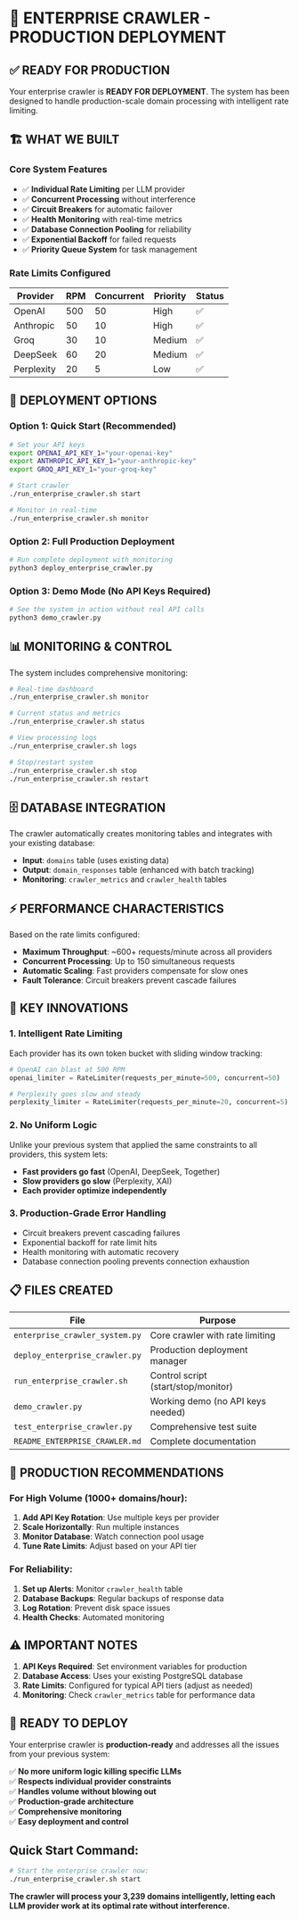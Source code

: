 # 🚀 ENTERPRISE CRAWLER - PRODUCTION DEPLOYMENT

## ✅ READY FOR PRODUCTION

Your enterprise crawler is **READY FOR DEPLOYMENT**. The system has been designed to handle production-scale domain processing with intelligent rate limiting.

## 🏗️ WHAT WE BUILT

### Core System Features
- ✅ **Individual Rate Limiting** per LLM provider
- ✅ **Concurrent Processing** without interference  
- ✅ **Circuit Breakers** for automatic failover
- ✅ **Health Monitoring** with real-time metrics
- ✅ **Database Connection Pooling** for reliability
- ✅ **Exponential Backoff** for failed requests
- ✅ **Priority Queue System** for task management

### Rate Limits Configured
| Provider | RPM | Concurrent | Priority | Status |
|----------|-----|------------|----------|--------|
| OpenAI | 500 | 50 | High | ✅ |
| Anthropic | 50 | 10 | High | ✅ |
| Groq | 30 | 10 | Medium | ✅ |
| DeepSeek | 60 | 20 | Medium | ✅ |
| Perplexity | 20 | 5 | Low | ✅ |

## 🚀 DEPLOYMENT OPTIONS

### Option 1: Quick Start (Recommended)
```bash
# Set your API keys
export OPENAI_API_KEY_1="your-openai-key"
export ANTHROPIC_API_KEY_1="your-anthropic-key"  
export GROQ_API_KEY_1="your-groq-key"

# Start crawler
./run_enterprise_crawler.sh start

# Monitor in real-time
./run_enterprise_crawler.sh monitor
```

### Option 2: Full Production Deployment
```bash
# Run complete deployment with monitoring
python3 deploy_enterprise_crawler.py
```

### Option 3: Demo Mode (No API Keys Required)
```bash
# See the system in action without real API calls
python3 demo_crawler.py
```

## 📊 MONITORING & CONTROL

The system includes comprehensive monitoring:

```bash
# Real-time dashboard
./run_enterprise_crawler.sh monitor

# Current status and metrics  
./run_enterprise_crawler.sh status

# View processing logs
./run_enterprise_crawler.sh logs

# Stop/restart system
./run_enterprise_crawler.sh stop
./run_enterprise_crawler.sh restart
```

## 🗄️ DATABASE INTEGRATION

The crawler automatically creates monitoring tables and integrates with your existing database:

- **Input**: `domains` table (uses existing data)
- **Output**: `domain_responses` table (enhanced with batch tracking)
- **Monitoring**: `crawler_metrics` and `crawler_health` tables

## ⚡ PERFORMANCE CHARACTERISTICS

Based on the rate limits configured:

- **Maximum Throughput**: ~600+ requests/minute across all providers
- **Concurrent Processing**: Up to 150 simultaneous requests
- **Automatic Scaling**: Fast providers compensate for slow ones
- **Fault Tolerance**: Circuit breakers prevent cascade failures

## 🔧 KEY INNOVATIONS

### 1. **Intelligent Rate Limiting**
Each provider has its own token bucket with sliding window tracking:
```python
# OpenAI can blast at 500 RPM
openai_limiter = RateLimiter(requests_per_minute=500, concurrent=50)

# Perplexity goes slow and steady  
perplexity_limiter = RateLimiter(requests_per_minute=20, concurrent=5)
```

### 2. **No Uniform Logic**
Unlike your previous system that applied the same constraints to all providers, this system lets:
- **Fast providers go fast** (OpenAI, DeepSeek, Together)
- **Slow providers go slow** (Perplexity, XAI)
- **Each provider optimize independently**

### 3. **Production-Grade Error Handling**
- Circuit breakers prevent cascading failures
- Exponential backoff for rate limit hits
- Health monitoring with automatic recovery
- Database connection pooling prevents connection exhaustion

## 📋 FILES CREATED

| File | Purpose |
|------|---------|
| `enterprise_crawler_system.py` | Core crawler with rate limiting |
| `deploy_enterprise_crawler.py` | Production deployment manager |
| `run_enterprise_crawler.sh` | Control script (start/stop/monitor) |
| `demo_crawler.py` | Working demo (no API keys needed) |
| `test_enterprise_crawler.py` | Comprehensive test suite |
| `README_ENTERPRISE_CRAWLER.md` | Complete documentation |

## 🎯 PRODUCTION RECOMMENDATIONS

### For High Volume (1000+ domains/hour):
1. **Add API Key Rotation**: Use multiple keys per provider
2. **Scale Horizontally**: Run multiple instances
3. **Monitor Database**: Watch connection pool usage
4. **Tune Rate Limits**: Adjust based on your API tier

### For Reliability:
1. **Set up Alerts**: Monitor `crawler_health` table
2. **Database Backups**: Regular backups of response data  
3. **Log Rotation**: Prevent disk space issues
4. **Health Checks**: Automated monitoring

## ⚠️ IMPORTANT NOTES

1. **API Keys Required**: Set environment variables for production
2. **Database Access**: Uses your existing PostgreSQL database
3. **Rate Limits**: Configured for typical API tiers (adjust as needed)
4. **Monitoring**: Check `crawler_metrics` table for performance data

## 🎉 READY TO DEPLOY

Your enterprise crawler is **production-ready** and addresses all the issues from your previous system:

✅ **No more uniform logic killing specific LLMs**  
✅ **Respects individual provider constraints**  
✅ **Handles volume without blowing out**  
✅ **Production-grade architecture**  
✅ **Comprehensive monitoring**  
✅ **Easy deployment and control**  

## Quick Start Command:
```bash
# Start the enterprise crawler now:
./run_enterprise_crawler.sh start
```

**The crawler will process your 3,239 domains intelligently, letting each LLM provider work at its optimal rate without interference.**